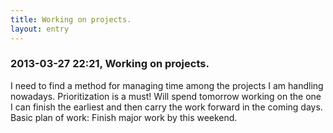 ```yaml
---
title: Working on projects.
layout: entry
---
```

### 2013-03-27 22:21, Working on projects. 

I need to find a method for managing time among the projects I am handling nowadays. Prioritization is a must! Will spend tomorrow working on the one I can finish the earliest and then carry the work forward in the coming days. Basic plan of work: Finish major work by this weekend. 
